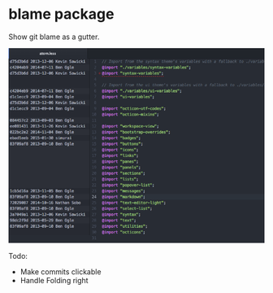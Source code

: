 # blame package

Show git blame as a gutter.

![](screenshot.png)

Todo:
* Make commits clickable
* Handle Folding right
